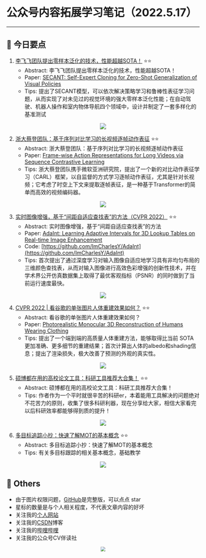 # 公众号内容拓展学习笔记（2022.5.17）

------



## :paperclip:  今日要点

1. [李飞飞团队提出零样本泛化的技术，性能超越SOTA！](https://mp.weixin.qq.com/s/CdwpToIQJoMwNYyPT5QzwQ)         :star::star:
   - Abstract: 李飞飞团队提出零样本泛化的技术，性能超越SOTA！
   - Paper: [SECANT: Self-Expert Cloning for Zero-Shot Generalization of Visual Policies](https://arxiv.org/abs/2106.09678)
   - Tips: 提出了SECANT模型，可以依次解决策略学习和鲁棒性表征学习问题，从而实现了对未见过的视觉环境的强大零样本泛化性能；在自动驾驶、机器人操作和室内物体导航四个领域中，设计并制定了一套多样化的基准测试

<div align=center><img src="https://mmbiz.qpic.cn/mmbiz_png/UicQ7HgWiaUb2FurX4cbJs64CTiaRvZQORvEOMEmsWJDPPwq2oicOzn5gSmlEGy2Fr2PRGA7LMUQ9YhdXibx3Fp1jQg/640?wx_fmt=png&wxfrom=5&wx_lazy=1&wx_co=1" style='zoom:100%'>
</div>


2. [浙大蔡登团队：基于序列对比学习的长视频逐帧动作表征](https://mp.weixin.qq.com/s/n7bpcKZL_QJbl8RND3144Q)       :star::star:
   - Abstract: 浙大蔡登团队：基于序列对比学习的长视频逐帧动作表征
   - Paper: [Frame-wise Action Representations for Long Videos via Sequence Contrastive Learning](https://arxiv.org/pdf/2203.14957.pdf)
   - Tips: 浙大蔡登团队携手微软亚洲研究院，提出了一个新的对比动作表征学习（CARL）框架，以自监督的方式学习逐帧动作表征，尤其是针对长视频；它考虑了时空上下文来提取逐帧表征，是一种基于Transformer的简单而高效的视频编码器。

<div align=center><img src="https://mmbiz.qpic.cn/mmbiz_png/cNFA8C0uVPsoX5eOX4VUha5cflWbDibYu5C1c2cU7FRjmYDsVUmNdafzhMzvmhoDGyFMkuHdiaQNUzCAfNJicnnZw/640?wx_fmt=png&wxfrom=5&wx_lazy=1&wx_co=1" style='zoom:100%'>
</div>

3. [实时图像增强，基于“间距自适应查找表”的方法（CVPR 2022）](https://mp.weixin.qq.com/s/GPVRPyj5wsePLUh2_6tdxQ)       :star::star:
   - Abstract: 实时图像增强，基于“间距自适应查找表”的方法
   - Paper: [AdaInt: Learning Adaptive Intervals for 3D Lookup Tables on Real-time Image Enhancement](https://arxiv.org/abs/2204.13983)
   - Code: [https://github.com/ImCharlesY/AdaInt](https://github.com/ImCharlesY/AdaInt)
   - Tips: 首次提出了通过深度学习对输入图像自适应地学习具有非均匀布局的三维颜色查找表，从而对输入图像进行高效色彩增强的创新性技术，并在学术界公开仿真数据集上取得了最优客观指标（PSNR）的同时做到了当前运行速度最快。
<div align=center><img src="https://mmbiz.qpic.cn/mmbiz_png/33P2FdAnju8vCRfEib17iashXliaTjvWMXvEw2WLoRrxGBFkKzzu5kibrNYE7tS9Q3cFwTGLe8iaOkiaibT0MYrcYkpEA/640?wx_fmt=png&wxfrom=5&wx_lazy=1&wx_co=1" style='zoom:100%'>
</div>

4. [CVPR 2022 | 看谷歌的单张图片人体重建效果如何？](https://mp.weixin.qq.com/s/p3-GBwElqpjuIq9xNFf10A)       :star::star:
   - Abstract: 看谷歌的单张图片人体重建效果如何？
   - Paper: [Photorealistic Monocular 3D Reconstruction of Humans Wearing Clothing](https://arxiv.org/abs/2204.08906)
   - Tips: 提出了一个端到端的高质量人体重建方法，能够取得比当前 SOTA 更加准确、更多细节的重建结果；首次计算出人体的albedo和shading信息；提出了渲染损失，极大改善了预测的外观的真实性。

<div align=center><img src="https://mmbiz.qpic.cn/mmbiz_jpg/vwMhFCxvECgmFk0TIFSShM9rjulFC0HClYB5q9HibrdUvajZEnKRP3QARfW1D8WhwDYThcGohNnCicj3y74TUJBQ/640?wx_fmt=jpeg&wxfrom=5&wx_lazy=1&wx_co=1" style='zoom:100%'>
</div>

5. [硕博都在用的高校论文工具：科研工具推荐大合集！](https://mp.weixin.qq.com/s/y7ZB0_rwFSqvfMXWk4uJBQ)       :star::star:
   - Abstract: 硕博都在用的高校论文工具：科研工具推荐大合集！
   - Tips: 作者作为一个平时就很辛苦的科研er，本着能用工具解决的问题绝对不花苦力的原则，收集了很多科研利器，现在分享给大家，相信大家看完以后科研效率都能够得到质的提升！ 

<div align=center><img src="https://mmbiz.qpic.cn/sz_mmbiz_jpg/gYUsOT36vfqZSUYOO95jXVcBOkn4iaaOe0wENESNZHnV4wLQNvIbTzQcnzuy575H1urkTd9IZUtj88fyhTKXDnQ/640?wx_fmt=jpeg&wxfrom=5&wx_lazy=1&wx_co=1" style='zoom:100%'>
</div>

6. [多目标追踪小抄：快速了解MOT的基本概念](https://mp.weixin.qq.com/s/uXAe9rNAmsQsvUNBPQ803g)       :star::star:
   - Abstract: 多目标追踪小抄：快速了解MOT的基本概念
   - Tips: 有关多目标跟踪的相关基本概念，基础教学

<div align=center><img src="https://mmbiz.qpic.cn/mmbiz_png/6wQyVOrkRNLicEmR6G42CAUicyNwNFrU9hWoVWZ8QWzibPaYDTFcVqNlyUG0ibjSf6XPVvvraqaOOVkYf1SMlLjuKg/640?wx_fmt=png&wxfrom=5&wx_lazy=1&wx_co=1" style='zoom:100%'>
</div>




## :paperclip:  Others

- 由于图片权限问题，[GitHub](https://github.com/xiaoxuebajie/dairly_learning)是完整版，可以点点 star
- 星标的数量是与个人相关程度，不代表文章内容的好坏
- 关注我的[个人网站](http://www.cvbds.cn/)
- 关注我的[CSDN](https://blog.csdn.net/xiaoxuebajie)博客
- 关注我的[哔哩哔哩](https://space.bilibili.com/424394389)
- 关注我的公众号CV伴读社

<div align=center><img src="https://img-blog.csdnimg.cn/202005031406335.jpg" style='zoom:80%'>
</div>